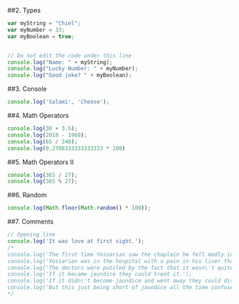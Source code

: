 ##2. Types
```types.js
var myString = "Chiel";
var myNumber = 33;
var myBoolean = true;


// Do not edit the code under this line
console.log("Name: " + myString);
console.log("Lucky Number: " + myNumber);
console.log("Good joke? " + myBoolean);
```
##3. Console
```console.js
console.log('Salami', 'Cheese');
```
##4. Math Operators
```mathOperators.js
console.log(30 + 3.5);
console.log(2018 - 1969);
console.log(65 / 240);
console.log(0.2708333333333333 * 100)
```
##5. Math Operators II
```mathOperatorsII.js
console.log(365 / 27);
console.log(365 % 27);
```
##6. Random
```random.js
console.log(Math.floor(Math.random() * 100));
```
##7. Comments
```comments.js
// Opening line
console.log('It was love at first sight.');
/*
console.log('The first time Yossarian saw the chaplain he fell madly in love with him.');
console.log('Yossarian was in the hospital with a pain in his liver that fell just short of being jaundice.');
console.log('The doctors were puzzled by the fact that it wasn\'t quite jaundice.');
console.log('If it became jaundice they could treat it.');
console.log('If it didn\'t become jaundice and went away they could discharge him.');
console.log('But this just being short of jaundice all the time confused them.');
*/
```
